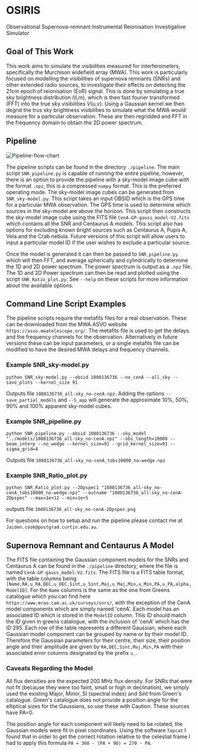 # OSIRIS
Observational Supernova-remnant Instrumental Reionisation Investigative Simulator


## Goal of This Work

This work aims to simulate the visibilities measured for interferometers, specifically the Murchison widefield array (MWA). This work is particularly focused on modelling the visibilities of supernova remnants (SNRs) and other extended radio sources, to investigate their effects on detecting the 21cm epoch of reionisation (EoR) signal. This is done by simulating a true sky brightness distribution _I_(l,m), which is then fast fourier transformed (FFT) into the true sky visibilities _V_(u,v). Using a Gaussian kernel we then degrid the trus sky brightness visibilities to simulate what the MWA would measure for a particular observation. These are then regridded and FFT in the frequency domain to obtain the 2D power spectrum.


## Pipeline

![Pipeline-flow-chart](https://user-images.githubusercontent.com/43106834/158518789-ac0d5416-4f02-4ca0-a929-7b511b59f8a7.png)

The pipeline scripts can be found in the directory ```./pipeline```. The main script ```SNR_pipeline.py``` is capable of running the entire pipeline, however, there is an option to provide the pipeline with a sky-model image cube with the format ```.npz```, this is a compressed ```numpy``` format. This is the preferred operating mode. The sky-model image cubes can be generated from ```SNR_sky-model.py```. This script takes an input OBSID which is the GPS time for a particular MWA observation. The GPS time is used to determine which sources in the sky-model are above the horizon. This script then constructs the sky-model image cube using the FITS file ```CenA-GP-gauss_model-V2.fits``` which contains all the SNR and Centaurus A models. This script also has options for excluding known bright sources such as Centaurus A, Pupis A, Vela and the Crab nebula. Future versions of this script will allow users to input a particular model ID if the user wishes to exclude a particular source.

Once the model is generated it can then be passed to ```SNR_pipeline.py``` which will then FFT, and average spherically and cylindrically to determine the 1D and 2D power spectrum. The power spectrum is output as a ```.npz``` file. The 1D and 2D Power spectrum can then be read and plotted using the script ```SNR_Ratio_plot.py```. See ```--help``` on these scripts for more information about the available options.

## Command Line Script Examples

The pipeline scripts require the metafits files for a real observation. These can be downloaded from the MWA ASVO website ```https://asvo.mwatelescope.org/```. The metafits file is used to get the delays and the frequency channels for the observation. Alternatively in future versions these can be input parameters, or a single metafits file can be modified to have the desired MWA delays and frequency channels. 

### Example SNR_sky-model.py
```python SNR_sky-model.py --obsid 1080136736 --no_cenA --all_sky --save_plots --kernel_size 91```

Outputs file ```1080136736_all-sky_no-cenA.npz```. Adding the options ```--save_partial_models``` and ```--S_app``` will generate the approximate 10%, 50%, 90% and 100% apparent sky-model cubes.

### Example SNR_pipeline.py
```python SNR_pipeline.py --obsid 1080136736 --sky_model "../models/1080136736_all-sky_no-cenA.npz" --obs_length=10000 --beam_interp --no_wedge --kernel_size=91 --grid_kernel_size=91 --sigma_grid=4```

Outputs file ```1080136736_all-sky_no-cenA_tobs10000_no-wedge.npz```

### Example SNR_Ratio_plot.py

```python SNR_Ratio_plot.py --2Dpspec1 "1080136736_all-sky_no-cenA_tobs10000_no-wedge.npz" --outname "1080136736_all-sky_no-cenA-2Dpspec" --max=1e+12 --min=1e+5```

outputs file ```1080136736_all-sky_no-cenA-2Dpspec.png```

For questions on how to setup and run the pipeline please contact me at ```Jaiden.cook@postgrad.curtin.edu.au```.

## Supernova Remnant and Centaurus A Model


The FITS file containing the Gaussian component models for the SNRs and Centaurus A can be found in the ```./pipeline``` directory, where the file is named ```CenA-GP-gauss_model-V2.fits```. The FITS file is a FITS table format, with the table columns being ```[Name,RA,u_RA,DEC,u_DEC,Sint,u_Sint,Maj,u_Maj,Min,u_Min,PA,u_PA,alpha,ModelID]```. For the ```Name``` columns is the same as the one from Greens catalogue which you can find here ```https://www.mrao.cam.ac.uk/surveys/snrs/```, with the exception of the CenA model components which are simply named 'cenA'. Each model has an associated ID which is stored in the ```ModelID``` column. This ID should match the ID given in greens catalogue, with the inclusion of 'cenA' which has the ID 295. Each row of the table represents a different Gaussian, where each Gaussian model component can be grouped by name or by their model ID. Therefore the Gaussian parameters for their centre, their size, their position angle and their amplitude are given by ```RA,DEC,Sint,Maj,Min,PA``` with their associated error columns designated by the prefix ```u_```.

### Caveats Regarding the Model
All flux densities are the expected 200 MHz flux density. For SNRs that were not fit (because they were too faint, small or high in declination), we simply used the existing Major, Minor, SI (spectral index) and Sint from Green's catalogue. Green's catalogue does not provide a position angle for the elliptical sizes for the Gaussians, so use these with Caution. These sources have PA=0. 

The position angle for each component will likely need to be rotated, the Gaussian models were fit in pixel coordinates. Using the software ```Topcat``` I found that in order to get the correct rotation relative to the celestial frame I had to apply this formula ```PA = 360 - (PA + 90) = 270 - PA```. 
